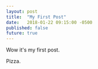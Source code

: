 ```yaml
---
layout: post
title:  "My First Post"
date:   2018-01-22 09:15:00 -0500
published: false
future: true
---
```



Wow it's my first post.

Pizza.
